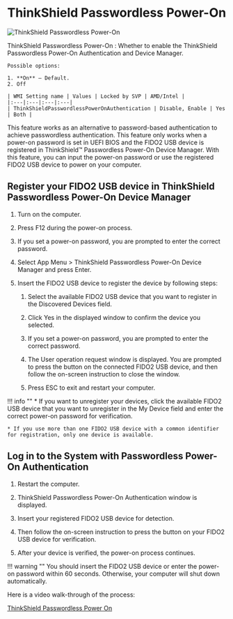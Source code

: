 # ThinkShield Passwordless Power-On

![ThinkShield Passwordless Power-On](https://cdrt.github.io/mk_docs/ref/bios/settings/thinkpad/img/tp_thinkshieldpasswordless.png)

ThinkShield Passwordless Power-On
:  Whether to enable the ThinkShield Passwordless Power-On Authentication and Device Manager.

    Possible options:

    1. **On** – Default.
    2. Off

    | WMI Setting name | Values | Locked by SVP | AMD/Intel |
    |:---|:---|:---|:---|
    | ThinkShieldPasswordlessPowerOnAuthentication | Disable, Enable | Yes | Both |

This feature works as an alternative to password-based authentication to achieve passwordless authentication. This feature only works when a power-on password is set in UEFI BIOS and the FIDO2 USB device is registered in ThinkShield™ Passwordless Power-On Device Manager. With this feature, you can input the power-on password or use the registered FIDO2 USB device to power on your computer.

## Register your FIDO2 USB device in ThinkShield Passwordless Power-On Device Manager

1. Turn on the computer.

1. Press F12 during the power-on process.

1. If you set a power-on password, you are prompted to enter the correct password.

1. Select App Menu > ThinkShield Passwordless Power-On Device Manager and press Enter.

1. Insert the FIDO2 USB device to register the device by following steps:

    1. Select the available FIDO2 USB device that you want to register in the Discovered Devices field.

    1. Click Yes in the displayed window to confirm the device you selected.

    1. If you set a power-on password, you are prompted to enter the correct password.

    1. The User operation request window is displayed. You are prompted to press the button on the connected FIDO2 USB device, and then follow the on-screen instruction to close the window.

    1. Press ESC to exit and restart your computer.

!!! info ""
    * If you want to unregister your devices, click the available FIDO2 USB device that you want to unregister in the My Device field and enter the correct power-on password for verification.

    * If you use more than one FIDO2 USB device with a common identifier for registration, only one device is available.

## Log in to the System with Passwordless Power-On Authentication

1. Restart the computer.

1. ThinkShield Passwordless Power-On Authentication window is displayed.

1. Insert your registered FIDO2 USB device for detection.

1. Then follow the on-screen instruction to press the button on your FIDO2 USB device for verification.

1. After your device is verified, the power-on process continues.

!!! warning ""
    You should insert the FIDO2 USB device or enter the power-on password within 60 seconds. Otherwise, your computer will shut down automatically.

Here is a video walk-through of the process:

[ThinkShield Passwordless Power On](https://download.lenovo.com/cdrt/video/ThinkShieldPasswordlessPowerOn.mp4 ":include :type=video controls width=100%")
